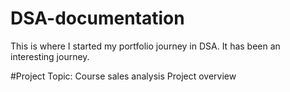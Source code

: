 # DSA-documentation

This is where I started my portfolio journey in DSA.
It has been an interesting journey.

#Project Topic: Course sales analysis
Project overview

